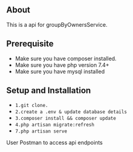 ## About
<p>This is a api for groupByOwnersService.</p>

## Prerequisite

<ul>
  <li>Make sure you have composer installed.</li>
  <li>Make sure you have php version 7.4+</li>
  <li>Make sure you have mysql installed</li>
</ul>

## Setup and Installation

<ul>
  <li><code>1.git clone.</code></li>
  <li><code>2.create a .env & update database details</code></li>
  <li><code>3.composer install && composer update</code></li>
  <li><code>4.php artisan migrate:refresh</code></li>
  <li><code>7.php artisan serve</code></li>
</ul>

<p>User Postman to access api endpoints</p>
